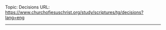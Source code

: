 Topic: Decisions
URL: https://www.churchofjesuschrist.org/study/scriptures/tg/decisions?lang=eng

---


